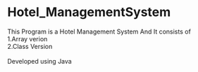 # Hotel_ManagementSystem<br>
This Program is a Hotel Management System And It consists of<br>
1.Array verion<br>
2.Class Version
<br><br>
Developed using Java
